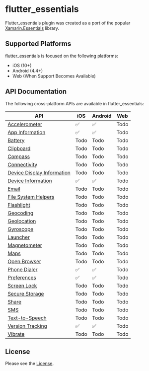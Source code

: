 # flutter_essentials

Flutter_essentials plugin was created as a port of the popular [Xamarin.Essentials](https://github.com/xamarin/Essentials) library. 

## Supported Platforms

flutter_essentials is focused on the following platforms:

* iOS (10+)
* Android (4.4+)
* Web (When Support Becomes Available)

## API Documentation

The following cross-platform APIs are available in flutter_essentials:

| API | iOS | Android | Web |
| --- | --- | --- | --- |
| [Accelerometer](example/Accelerometer.md) | :white_check_mark: | :white_check_mark: | Todo |
| [App Information](example/AppInformation.md) | :white_check_mark: | :white_check_mark: | Todo |
| [Battery](example/Battery.md) | Todo | Todo| Todo |
| [Clipboard](example/Clipboard.md) | Todo | Todo| Todo |
| [Compass](example/Compass.md) | Todo | Todo| Todo |
| [Connectivity](example/Connectivity.md) | Todo | Todo| Todo |
| [Device Display Information](example/DeviceDisplayInformation.md) | Todo | Todo| Todo |
| [Device Information](example/DeviceInformation.md) | :white_check_mark: | :white_check_mark:| Todo |
| [Email](example/Email.md) | Todo | Todo| Todo |
| [File System Helpers](example/FileSystemHelpers.md) | Todo | Todo| Todo |
| [Flashlight](example/Flashlight.md) | Todo | Todo| Todo |
| [Geocoding](example/Geocoding.md) | Todo | Todo| Todo |
| [Geolocation](example/Geolocation.md) | Todo | Todo| Todo |
| [Gyroscope](example/Gyroscope.md) | Todo | Todo| Todo |
| [Launcher](example/launcher.md) | Todo | Todo| Todo |
| [Magnetometer](example/Magnetometer.md) | Todo | Todo| Todo |
| [Maps](example/maps.md) | Todo | Todo| Todo |
| [Open Browser](example/OpenBrowser.md) | Todo | Todo| Todo |
| [Phone Dialer](docs/PhoneDialer.md) | :white_check_mark: | :white_check_mark: | Todo |
| [Preferences](example/Preferences.md) | :white_check_mark: | :white_check_mark:| Todo |
| [Screen Lock](example/ScreenLock.md) | Todo | Todo| Todo |
| [Secure Storage](example/SecureStorage.md) | Todo | Todo| Todo |
| [Share](example/share.md) | Todo | Todo| Todo |
| [SMS](example/sms.md) | Todo | Todo| Todo |
| [Text-to-Speech](example/TextToSpeech.md) | Todo | Todo| Todo |
| [Version Tracking](example/VersionTracking.md) | :white_check_mark: | :white_check_mark:| Todo |
| [Vibrate](example/vibrate.md) | Todo | Todo | Todo |

## License

Please see the [License](LICENSE).

